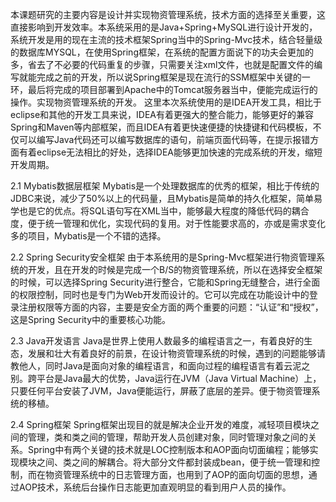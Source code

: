 本课题研究的主要内容是设计并实现物资管理系统，技术方面的选择至关重要，这直接影响到开发效率。本系统采用的是Java+Spring+MySQL进行设计开发的，系统开发是用的现在主流的技术框架Spring当中的Spring-Mvc技术，结合轻量级的数据库MYSQL，在使用Spring框架，在系统的配置方面说下的功夫会更加的多，省去了不必要的代码重复的步骤，只需要关注xml文件，也就是配置文件的编写就能完成之前的开发，所以说Spring框架是现在流行的SSM框架中关键的一环，最后将完成的项目部署到Apache中的Tomcat服务器当中，便能完成运行的操作。实现物资管理系统的开发。
这里本次系统使用的是IDEA开发工具，相比于eclipse和其他的开发工具来说，IDEA有着更强大的整合能力，能够更好的兼容Spring和Maven等内部框架，而且IDEA有着更快速便捷的快捷键和代码模板，不仅可以编写Java代码还可以编写数据库的语句，前端页面代码等，在提示报错方面有着eclipse无法相比的好处，选择IDEA能够更加快速的完成系统的开发，缩短开发周期。

2.1 Mybatis数据层框架
Mybatis是一个处理数据库的优秀的框架，相比于传统的JDBC来说，减少了50%以上的代码量，且Mybatis是简单的持久化框架，简单易学也是它的优点。将SQL语句写在XML当中，能够最大程度的降低代码的耦合度，便于统一管理和优化，实现代码的复用。对于性能要求高的，亦或是需求变化多的项目，Mybatis是一个不错的选择。

2.2 Spring Security安全框架
由于本系统用的是Spring-Mvc框架进行物资管理系统的开发，且在开发的时候是完成一个B/S的物资管理系统，所以在选择安全框架的时候，可以选择Spring Security进行整合，它能和Spring无缝整合，进行全面的权限控制，同时也是专门为Web开发而设计的。它可以完成在功能设计中的登录注册权限等方面的内容，主要是安全方面的两个重要的问题：“认证”和“授权”，这是Spring Security中的重要核心功能。

2.3 Java开发语言
Java是世界上使用人数最多的编程语言之一，有着良好的生态，发展和壮大有着良好的前景，在设计物资管理系统的时候，遇到的问题能够请教他人，同时Java是面向对象的编程语言，和面向过程的编程语言有着云泥之别。跨平台是Java最大的优势，Java运行在JVM（Java Virtual Machine）上，只要任何平台安装了JVM，Java便能运行，屏蔽了底层的差异。便于物资管理系统的移植。

2.4 Spring框架
Spring框架出现目的就是解决企业开发的难度，减轻项目模块之间的管理，类和类之间的管理，帮助开发人员创建对象，同时管理对象之间的关系。Spring中有两个关键的技术就是LOC控制版本和AOP面向切面编程；能够实现模块之间、类之间的解耦合。将大部分文件都封装成bean，便于统一管理和控制，而在物资管理系统中的日志管理方面，也用到了AOP的面向切面的思想，通过AOP技术，系统后台操作日志能更加直观明显的看到用户人员的操作。
